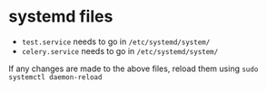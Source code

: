 # systemd files

- `test.service` needs to go in `/etc/systemd/system/`
- `celery.service` needs to go in `/etc/systemd/system/`

If any changes are made to the above files, reload them using
`sudo systemctl daemon-reload`